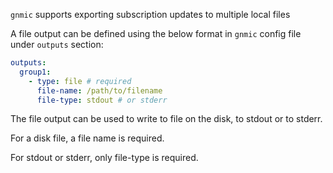 `gnmic` supports exporting subscription updates to multiple local files

A file output can be defined using the below format in `gnmic` config file under `outputs` section:

```yaml
outputs:
  group1:
    - type: file # required
      file-name: /path/to/filename
      file-type: stdout # or stderr
```

The file output can be used to write to file on the disk, to stdout or to stderr.

For a disk file, a file name is required.

For stdout or stderr, only file-type is required.